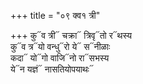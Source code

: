 +++
title = "०९ क्व१ त्री"

+++
कु᳓व त्री᳓ चक्रा᳓ त्रिवृ᳓तो र᳓थस्य  
कु᳓व त्र᳓यो वन्धु᳓रो ये᳓ स᳓नीळाः  
कदा᳓ यो᳓गो वाजि᳓नो रा᳓सभस्य  
ये᳓न यज्ञं᳓ नासतियोपयाथः᳓